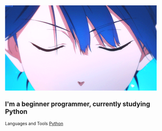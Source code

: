 ![Header](https://github.com/j1nnx/j1nnx/blob/main/assets/4evb.gif)

## I'm a beginner programmer, currently studying Python

Languages and Tools
[Python](https://github.com/j1nnx/j1nnx/blob/main/assets/img.png)

